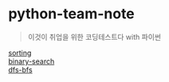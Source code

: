 # python-team-note

> 이것이 취업을 위한 코딩테스트다 with 파이썬

[sorting](https://github.com/kkng932/python-team-note/tree/main/sorting)  
[binary-search](https://github.com/kkng932/python-team-note/tree/main/binary-search)  
[dfs-bfs](https://github.com/kkng932/python-team-note/tree/main/dfs-bfs)  
